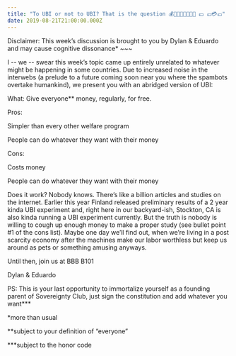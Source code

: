 ```yaml
---
title: "To UBI or not to UBI? That is the question 💰💸🤑💵🔥🔥🔥💴 💵 💷💳💶"
date: 2019-08-21T21:00:00.000Z
---
```

Disclaimer: This week’s discussion is brought to you by Dylan & Eduardo and may cause cognitive dissonance* ~~~



I -- we -- swear this week’s topic came up entirely unrelated to whatever might be happening in some countries. Due to increased noise in the interwebs (a prelude to a future coming soon near you where the spambots overtake humankind), we present you with an abridged version of UBI:

What: Give everyone** money, regularly, for free.


Pros:

Simpler than every other welfare program

People can do whatever they want with their money


Cons:

Costs money

People can do whatever they want with their money


Does it work? Nobody knows. There’s like a billion articles and studies on the internet. Earlier this year Finland released preliminary results of a 2 year kinda UBI experiment and, right here in our backyard-ish, Stockton, CA is also kinda running a UBI experiment currently. But the truth is nobody is willing to cough up enough money to make a proper study (see bullet point #1 of the cons list). Maybe one day we’ll find out, when we’re living in a post scarcity economy after the machines make our labor worthless but keep us around as pets or something amusing anyways. 


Until then, join us at BBB B101 


Dylan & Eduardo


PS: This is your last opportunity to immortalize yourself as a founding parent of Sovereignty Club, just sign the constitution and add whatever you want***


*more than usual


**subject to your definition of “everyone” 


***subject to the honor code
